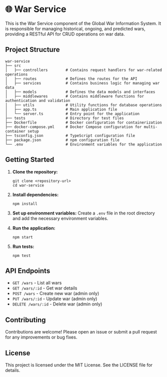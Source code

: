 # 🌐 War Service

This is the War Service component of the Global War Information System. It is responsible for managing historical, ongoing, and predicted wars, providing a RESTful API for CRUD operations on war data.

## Project Structure

```
war-service
├── src
│   ├── controllers        # Contains request handlers for war-related operations
│   ├── routes             # Defines the routes for the API
│   ├── services           # Contains business logic for managing war data
│   ├── models             # Defines the data models and interfaces
│   ├── middlewares        # Contains middleware functions for authentication and validation
│   ├── utils              # Utility functions for database operations
│   ├── app.ts             # Main application file
│   └── server.ts          # Entry point for the application
├── tests                  # Directory for test files
├── Dockerfile             # Docker configuration for containerization
├── docker-compose.yml     # Docker Compose configuration for multi-container setup
├── tsconfig.json          # TypeScript configuration file
├── package.json           # npm configuration file
└── .env                   # Environment variables for the application
```

## Getting Started

1. **Clone the repository:**
   ```
   git clone <repository-url>
   cd war-service
   ```

2. **Install dependencies:**
   ```
   npm install
   ```

3. **Set up environment variables:**
   Create a `.env` file in the root directory and add the necessary environment variables.

4. **Run the application:**
   ```
   npm start
   ```

5. **Run tests:**
   ```
   npm test
   ```

## API Endpoints

- `GET /wars` - List all wars
- `GET /wars/:id` - Get war details
- `POST /wars` - Create new war (admin only)
- `PUT /wars/:id` - Update war (admin only)
- `DELETE /wars/:id` - Delete war (admin only)

## Contributing

Contributions are welcome! Please open an issue or submit a pull request for any improvements or bug fixes.

## License

This project is licensed under the MIT License. See the LICENSE file for details.